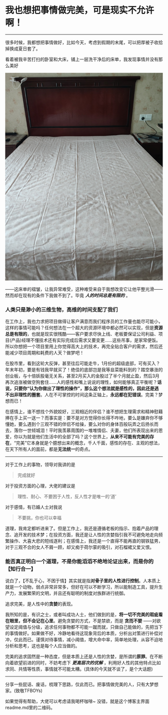 # 我也想把事情做完美，可是现实不允许啊！

---


很多时候，我都想把事情做好，比如今天，考虑到假期的末尾，可以把厚被子收拾掉换成夏日套了。

看着被我辛苦打扫的卧室和大床，铺上一层洗干净后的床单，我发现事情并没有那么美好

![](https://github.com/InvincibleXG/imgs/blob/master/20190407.png)

——这床单的褶皱，让我异常难受，这种难受来自于我想改变它让他平整光滑——然而却在现有的条件下我做不到了。毕竟 ***人的时间总是有限的*** 。

### 人类只是渺小的三维生物，高维的时间支配了我们

在工作上，我也力求把项目做得让客户满意而我们程序员的工作量也能尽可能小，这样的事情可能吗？任何想法在一个超大的资源环境中都必然可以实现，但是**资源总是有限的**，也就是现实很残酷——客户要求尽快上线、老板要保证公司利益、项目(产品)经理不懂技术还有实际完成后需求又要变更……这些吊事，是家常便饭。所以你想把一个项目里用上你觉得高大上的技术，再完全贴合客户的需求，然后还能减少项目周期和耗费的人天？做梦吧！

在股市里，看到这轮大反弹，甚至往后可能走牛，1月份的超级底部，可有买入？年末年初，要是有钱我早就买了！绝佳的底部岂是我等韭菜能料到的？踏空暴涨的创业板，与十倍妖股毫无关系，甚至2月买入的金股过了半个月就止盈，然后3月再次追涨被做空狗套住……人的感性和嘴上说说的理性，如何能够真正平衡呢？**话说，只要你“认为你做出了理性的操作”，那么这个想法就是感性的，因此还是逃不出非理性的圈套**。人在不可掌控的时间这条正轴上，**永远都在犯错误**。完美？梦想而已！

在感情上，谁不想找个外貌姣好，三观相近的伴侣？谁不想把生理需求和精神慰藉捧在手上买一送一？而事实是：要不是对方觉得你长得不咋地，要么是嫌弃你不够懂她，要么遇到个三观不错的伴侣不给操，要么对你的身体百般玩弄之后扬长而去，落你一世倾城泪！平时我羡慕周围的一堆堆情侣、夫妻，他们所表现出来的恩爱，你以为就是他们生活中的全部了吗？这个世界上，**从来不可能有完美的存在**，“完美”它本身就是个臆想出来的概念，千人千面，感性的存在、主观的想法，在天下所有人的面前，都是**无法统一**的奇点。

---
对于工作上的事物，领导对我讲的是
> 完成就好

对于投资方面的心理，大佬的建议是
> 理性、耐心、不要困于人性，反人性才是唯一的‘道’

对于感情，有已婚人士对我说
> 不要挑，你也可以幸福


道理，我肯定都听进来了。但是工作上，我还是遵循老板的指示、抱着产品的理念、追开发的技术梦；在投资方面，我还是让人性的贪婪指引我不可避免地走向频繁操作、大喜大悲的短线逐利；在感情上，我还是一个直得不能再直的钢铁猛男，对于三观不合的女人不屑一顾，却又痴于荷尔蒙的吸引，对石榴裙又爱又恨。

### 能否真正明白一个道理，不是你能滔滔不绝地论证出来，而是你的【知行合一】

说白了，【不乱于心，不困于情】其实就是指**对骨子里的人性进行控制**。人本质上就是一个动物，弱点非常非常多，但好在可以不断学习，所以能制造工具，提升生产力，发展繁荣的文明，并且还有聪明的制度对族群进行统御。

追求完美，是人性中的**贪婪**的表现。

我所知的是，有识之士，或者叫成功人士，他们做到的是，**将一切不完美的瑕疵看在眼里，但不会记在心里**。避免贪婪的方式，不是禁欲，而是 **贪而不婪** ——对欲望设定阈值与分级，追求任何事物都不可能一蹴而就，只做自己能做的，先把当下的事情做好。如果做不好，冷静地看待这现象背后的本质，分析出对策进行补偿对冲，仅此而已。谨慎对待事情，减小阈值，增大命中率，简单地处理，从容不迫地分析和思考，这也是每个人应当做的。

完美的追求固然是一种态度，但是本质上还是人性的贪婪，是所谓的**原罪**。在不断向着欲望前进的同时，不妨考虑下 ***更高层次的优解*** ，利用好人性的其他特点比如求同、共情等性质，事情就不可能太糟。(具体的今天就不谈了，是个大话题)

----
分享一些屁话、废话，梳理下思路，仅此而已。把事情做完美的人，只有大梦想家。(致敬TFBOYs)

如果觉得有帮助，大佬可以考虑请我喝杯咖啡~ 没错，就是这个博客主界面readme.md里的二维码。